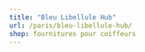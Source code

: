 ```yaml
---
title: "Bleu Libellule Hub"
url: /paris/bleu-libellule-hub/
shop: fournitures pour coiffeurs
---
```

